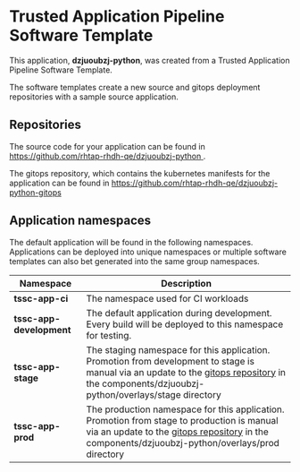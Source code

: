 # Trusted Application Pipeline Software Template

This application, **dzjuoubzj-python**, was created from a Trusted Application Pipeline Software Template.

The software templates create a new source and gitops deployment repositories with a sample source application. 

## Repositories

The source code for your application can be found in [https://github.com/rhtap-rhdh-qe/dzjuoubzj-python ](https://github.com/rhtap-rhdh-qe/dzjuoubzj-python ).
 
The gitops repository, which contains the kubernetes manifests for the application can be found in 
[https://github.com/rhtap-rhdh-qe/dzjuoubzj-python-gitops ](https://github.com/rhtap-rhdh-qe/dzjuoubzj-python-gitops ) 

## Application namespaces 

The default application will be found in the following namespaces. Applications can be deployed into unique namespaces or multiple software templates can also bet generated into the same group namespaces.  

|  Namespace   |  Description   |  
| -------- | -------- |
| **tssc-app-ci** | The namespace used for CI workloads |
| **tssc-app-development** | The default application during development. Every build will be deployed to this namespace for testing. |
| **tssc-app-stage** | The staging namespace for this application. Promotion from development to stage is manual via an update to the [gitops repository](https://github.com/rhtap-rhdh-qe/dzjuoubzj-python-gitops ) in the components/dzjuoubzj-python/overlays/stage directory |
| **tssc-app-prod** | The production namespace for this application. Promotion from stage to production is manual via an update to the [gitops repository](https://github.com/rhtap-rhdh-qe/dzjuoubzj-python-gitops ) in the components/dzjuoubzj-python/overlays/prod directory |